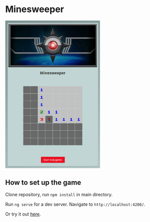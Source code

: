 # Minesweeper

<img src="https://github.com/Eldsjel/Minesweeper-Angular/blob/master/screenshot.PNG" width="300">

## How to set up the game

Clone repository, run `npm install` in main directory. 

Run `ng serve` for a dev server. Navigate to `http://localhost:4200/`. 

Or try it out [here](https://eldsjel.github.io/Minesweeper-Angular/).

